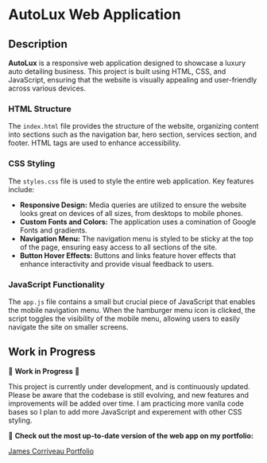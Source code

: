 # AutoLux Web Application

## Description

**AutoLux** is a responsive web application designed to showcase a luxury auto detailing business. This project is built using HTML, CSS, and JavaScript, ensuring that the website is visually appealing and user-friendly across various devices.

### HTML Structure

The `index.html` file provides the structure of the website, organizing content into sections such as the navigation bar, hero section, services section, and footer. HTML tags are used to enhance accessibility.

### CSS Styling

The `styles.css` file is used to style the entire web application. Key features include:

- **Responsive Design:** Media queries are utilized to ensure the website looks great on devices of all sizes, from desktops to mobile phones. 
- **Custom Fonts and Colors:** The application uses a comination of Google Fonts and gradients.
- **Navigation Menu:** The navigation menu is styled to be sticky at the top of the page, ensuring easy access to all sections of the site.
- **Button Hover Effects:** Buttons and links feature hover effects that enhance interactivity and provide visual feedback to users.

### JavaScript Functionality

The `app.js` file contains a small but crucial piece of JavaScript that enables the mobile navigation menu. When the hamburger menu icon is clicked, the script toggles the visibility of the mobile menu, allowing users to easily navigate the site on smaller screens.

## Work in Progress

🚧 **Work in Progress** 🚧

This project is currently under development, and is continuously updated. Please be aware that the codebase is still evolving, and new features and improvements will be added over time. I am practicing more vanlla code bases so I plan to add more JavaScript and experement with other CSS styling.

🔗 **Check out the most up-to-date version of the web app on my portfolio:**

[James Corriveau Portfolio](https://james-corriveau-portfolio.netlify.app)
